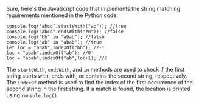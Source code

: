Sure, here's the JavaScript code that implements the string matching requirements mentioned in the Python code:
```
console.log("abcd".startsWith("ab")); //true
console.log("abcd".endsWith("zn")); //false
console.log("bb" in "abab"); //false
console.log("ab" in "abab"); //true
let loc = "abab".indexOf("bb"); //-1
loc = "abab".indexOf("ab"); //0
loc = "abab".indexOf("ab",loc+1); //2
```
The `startsWith`, `endsWith`, and `in` methods are used to check if the first string starts with, ends with, or contains the second string, respectively. The `indexOf` method is used to find the index of the first occurrence of the second string in the first string. If a match is found, the location is printed using `console.log()`.

